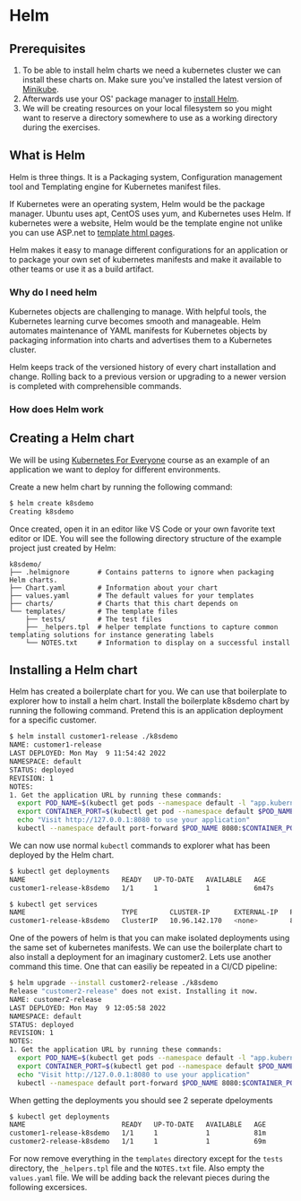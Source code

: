 # Helm

## Prerequisites
1. To be able to install helm charts we need a kubernetes cluster we can install these charts on.
Make sure you've installed the latest version of [Minikube](https://minikube.sigs.k8s.io/docs/start/).
1. Afterwards use your OS' package manager to [install Helm](https://helm.sh/docs/intro/install/#through-package-managers).
1. We will be creating resources on your local filesystem so you might want to reserve a directory somewhere to use as a working directory during the exercises.

## What is Helm
Helm is three things. It is a Packaging system, Configuration management tool and Templating engine for Kubernetes manifest files.

If Kubernetes were an operating system, Helm would be the package manager. Ubuntu uses apt, CentOS uses yum, and Kubernetes uses Helm. If kubernetes were a website, Helm would be the template engine not unlike you can use ASP.net to [template html pages](https://docs.microsoft.com/en-us/aspnet/core/razor-pages/?view=aspnetcore-6.0&tabs=visual-studio#the-home-page). 

Helm makes it easy to manage different configurations for an application or to package your own set of kubernetes manifests and make it available to other teams or use it as a build artifact.

### Why do I need helm
Kubernetes objects are challenging to manage. With helpful tools, the Kubernetes learning curve becomes smooth and manageable. Helm automates maintenance of YAML manifests for Kubernetes objects by packaging information into charts and advertises them to a Kubernetes cluster.

Helm keeps track of the versioned history of every chart installation and change. Rolling back to a previous version or upgrading to a newer version is completed with comprehensible commands.

### How does Helm work



## Creating a Helm chart
We will be using [Kubernetes For Everyone](https://github.com/Wesbest/KubernetesForEveryone) course as an example of an application we want to deploy for different environments. 

Create a new helm chart by running the following command:
```sh
$ helm create k8sdemo
Creating k8sdemo
```

Once created, open it in an editor like VS Code or your own favorite text editor or IDE.
You will see the following directory structure of the example project just created by Helm:
```
k8sdemo/
├── .helmignore       # Contains patterns to ignore when packaging Helm charts.
├── Chart.yaml        # Information about your chart
├── values.yaml       # The default values for your templates
├── charts/           # Charts that this chart depends on
└── templates/        # The template files
    ├── tests/        # The test files
    ├── _helpers.tpl  # helper template functions to capture common templating solutions for instance generating labels
    └── NOTES.txt     # Information to display on a successful install  
```

## Installing a Helm chart
Helm has created a boilerplate chart for you. We can use that boilerplate to explorer how to install a helm chart.
Install the boilerplate k8sdemo chart by running the following command. Pretend this is an application deployment for a specific customer.

```sh
$ helm install customer1-release ./k8sdemo
NAME: customer1-release
LAST DEPLOYED: Mon May  9 11:54:42 2022
NAMESPACE: default
STATUS: deployed
REVISION: 1
NOTES:
1. Get the application URL by running these commands:
  export POD_NAME=$(kubectl get pods --namespace default -l "app.kubernetes.io/name=k8sdemo,app.kubernetes.io/instance=customer1-release" -o jsonpath="{.items[0].metadata.name}")
  export CONTAINER_PORT=$(kubectl get pod --namespace default $POD_NAME -o jsonpath="{.spec.containers[0].ports[0].containerPort}")
  echo "Visit http://127.0.0.1:8080 to use your application"
  kubectl --namespace default port-forward $POD_NAME 8080:$CONTAINER_PORT
```

We can now use normal `kubectl` commands to explorer what has been deployed by the Helm chart.
```sh
$ kubectl get deployments
NAME                        READY   UP-TO-DATE   AVAILABLE   AGE
customer1-release-k8sdemo   1/1     1            1           6m47s

$ kubectl get services
NAME                        TYPE        CLUSTER-IP      EXTERNAL-IP   PORT(S)   AGE
customer1-release-k8sdemo   ClusterIP   10.96.142.170   <none>        80/TCP    7m53s
```

One of the powers of helm is that you can make isolated deployments using the same set of kubernetes manifests. 
We can use the boilerplate chart to also install a deployment for an imaginary customer2. Lets use another command this time. One that can easiliy be repeated in a CI/CD pipeline:
```sh
$ helm upgrade --install customer2-release ./k8sdemo
Release "customer2-release" does not exist. Installing it now.
NAME: customer2-release
LAST DEPLOYED: Mon May  9 12:05:58 2022
NAMESPACE: default
STATUS: deployed
REVISION: 1
NOTES:
1. Get the application URL by running these commands:
  export POD_NAME=$(kubectl get pods --namespace default -l "app.kubernetes.io/name=k8sdemo,app.kubernetes.io/instance=customer2-release" -o jsonpath="{.items[0].metadata.name}")
  export CONTAINER_PORT=$(kubectl get pod --namespace default $POD_NAME -o jsonpath="{.spec.containers[0].ports[0].containerPort}")
  echo "Visit http://127.0.0.1:8080 to use your application"
  kubectl --namespace default port-forward $POD_NAME 8080:$CONTAINER_PORT
```

When getting the deployments you should see 2 seperate dpeloyments
```sh
$ kubectl get deployments
NAME                        READY   UP-TO-DATE   AVAILABLE   AGE
customer1-release-k8sdemo   1/1     1            1           81m
customer2-release-k8sdemo   1/1     1            1           69m
```



For now remove everything in the `templates` directory except for the `tests` directory, the `_helpers.tpl` file and the `NOTES.txt` file.
Also empty the `values.yaml` file. We will be adding back the relevant pieces during the following excersices.

## 
